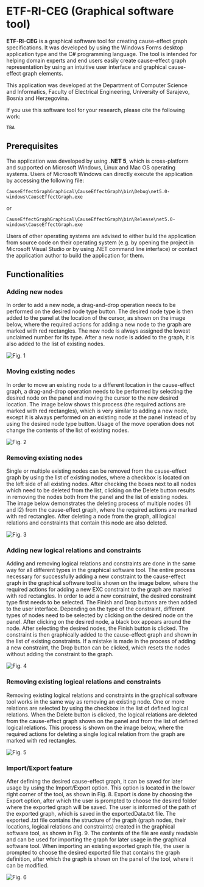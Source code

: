 # ETF-RI-CEG (Graphical software tool)

**ETF-RI-CEG** is a graphical software tool for creating cause-effect graph specifications. It was developed by using the Windows Forms desktop application type and the C# programming language. The tool is intended for helping domain experts and end users easily create cause-effect graph representation by using an intuitive user interface and graphical cause-effect graph elements.

This application was developed at the Department of Computer Science and Informatics, Faculty of Electrical Engineering, University of Sarajevo, Bosnia and Herzegovina.

If you use this software tool for your research, please cite the following work:

```
TBA
```

## Prerequisites

The application was developed by using **.NET 5**, which is cross-platform and supported on Microsoft Windows, Linux and Mac OS operating systems.
Users of Microsoft Windows can directly execute the application by accessing the following file:

```
CauseEffectGraphGraphical\CauseEffectGraph\bin\Debug\net5.0-windows\CauseEffectGraph.exe
```

 or
 
 ```
CauseEffectGraphGraphical\CauseEffectGraph\bin\Release\net5.0-windows\CauseEffectGraph.exe
```

Users of other operating systems are advised to either build the application from source code on their operating system (e.g. by opening the project in Microsoft Visual Studio or by using .NET command line interface) or contact the application author to build the application for them.

## Functionalities

### Adding new nodes

In order to add a new node, a drag-and-drop operation needs to be performed on the desired node type button. The desired node type is then added to the panel at the location of the cursor, as shown on the image below, where the required actions for adding a new node to the graph are marked with red rectangles. The new node is always assigned the lowest unclaimed number for its type. After a new node is added to the graph, it is also added to the list of existing nodes.

![Fig. 1](https://github.com/ehlymana/ETF-RI-CEG-Graphical/blob/main/Images/Fig.%201%20Adding%20new%20nodes.png)

### Moving existing nodes

In order to move an existing node to a different location in the cause-effect graph, a drag-and-drop operation needs to be performed by selecting the desired node on the panel and moving the cursor to the new desired location. The image below shows this process (the required actions are marked with red rectangles), which is very similar to adding a new node, except it is always performed on an existing node at the panel instead of by using the desired node type button. Usage of the move operation does not change the contents of the list of existing nodes.

![Fig. 2](https://github.com/ehlymana/ETF-RI-CEG-Graphical/blob/main/Images/Fig.%202%20Moving%20existing%20nodes.png)

### Removing existing nodes

Single or multiple existing nodes can be removed from the cause-effect graph by using the list of existing nodes, where a checkbox is located on the left side of all existing nodes. After checking the boxes next to all nodes which need to be deleted from the list, clicking on the Delete button results in removing the nodes both from the panel and the list of existing nodes. The image below demonstrates the deleting process of multiple nodes (I1 and I2) from the cause-effect graph, where the required actions are marked with red rectangles. After deleting a node from the graph, all logical relations and constraints that contain this node are also deleted.

![Fig. 3](https://github.com/ehlymana/ETF-RI-CEG-Graphical/blob/main/Images/Fig.%203%20Deleting%20nodes.png)

### Adding new logical relations and constraints

Adding and removing logical relations and constraints are done in the same way for all different types in the graphical software tool. The entire process necessary for successfully adding a new constraint to the cause-effect graph in the graphical software tool is shown on the image below, where the required actions for adding a new EXC constraint to the graph are marked with red rectangles. In order to add a new constraint, the desired constraint type first needs to be selected. The Finish and Drop buttons are then added to the user interface. Depending on the type of the constraint, different types of nodes need to be selected by clicking on the desired node on the panel. After clicking on the desired node, a black box appears around the node. After selecting the desired nodes, the Finish button is clicked. The constraint is then graphically added to the cause-effect graph and shown in the list of existing constraints. If a mistake is made in the process of adding a new constraint, the Drop button can be clicked, which resets the nodes without adding the constraint to the graph.

![Fig. 4](https://github.com/ehlymana/ETF-RI-CEG-Graphical/blob/main/Images/Fig.%204%20Adding%20new%20logical%20relation.png)

### Removing existing logical relations and constraints

Removing existing logical relations and constraints in the graphical software tool works in the same way as removing an existing node. One or more relations are selected by using the checkbox in the list of defined logical relations. When the Delete button is clicked, the logical relations are deleted from the cause-effect graph shown on the panel and from the list of defined logical relations. This process is shown on the image below, where the required actions for deleting a single logical relation from the graph are marked with red rectangles.

![Fig. 5](https://github.com/ehlymana/ETF-RI-CEG-Graphical/blob/main/Images/Fig.%205%20Deleting%20existing%20logical%20relations.png)

### Import/Export feature

After defining the desired cause-effect graph, it can be saved for later usage by using the Import/Export option. This option is located in the lower right corner of the tool, as shown in Fig. 8. Export is done by choosing the Export option, after which the user is prompted to choose the desired folder where the exported graph will be saved. The user is informed of the path of the exported graph, which is saved in the exportedData.txt file. The exported .txt file contains the structure of the graph (graph nodes, their locations, logical relations and constraints) created in the graphical software tool, as shown in Fig. 9. The contents of the file are easily readable and can be used for importing the graph for later usage in the graphical software tool. When importing an existing exported graph file, the user is prompted to choose the desired exported file that contains the graph definition, after which the graph is shown on the panel of the tool, where it can be modified.

![Fig. 6](https://github.com/ehlymana/ETF-RI-CEG-Graphical/blob/main/Images/Fig.%206%20Import-Export.png)
